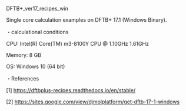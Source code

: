 DFTB+_ver17_recipes_win


Single core calculation examples on DFTB+ 17.1 (Windows Binary).


・calculational conditions

CPU: Intel(R) Core(TM) m3-8100Y CPU @ 1.10GHz 1.61GHz

Memory: 8 GB

OS: Windows 10 (64 bit)


・References

[1] https://dftbplus-recipes.readthedocs.io/en/stable/

[2] https://sites.google.com/view/djmolplatform/get-dftb-17-1-windows
